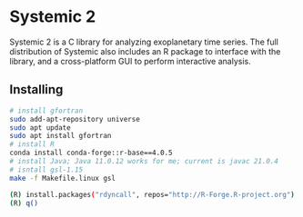 # Systemic 2 #
Systemic 2 is a C library for analyzing exoplanetary time series. The full distribution of Systemic also includes an R package to interface with the library, and a cross-platform GUI to perform interactive analysis.

## Installing ##
```bash
# install gfortran
sudo add-apt-repository universe
sudo apt update
sudo apt install gfortran
# install R
conda install conda-forge::r-base==4.0.5
# install Java; Java 11.0.12 works for me; current is javac 21.0.4
# isntall gsl-1.15
make -f Makefile.linux gsl

(R) install.packages("rdyncall", repos="http://R-Forge.R-project.org")
(R) q()

```